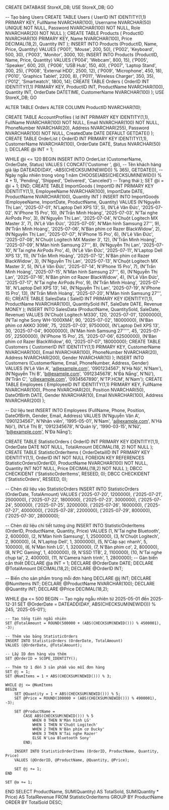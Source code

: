 CREATE DATABASE StoreX_DB;
USE StoreX_DB;
GO

-- Tạo bảng Users
CREATE TABLE Users (
    UserID INT IDENTITY(1,1) PRIMARY KEY,
    FullName NVARCHAR(100),
    Username NVARCHAR(50) UNIQUE NOT NULL,
    Password NVARCHAR(100) NOT NULL,
    Role NVARCHAR(20) NOT NULL
);
CREATE TABLE Products (
    ProductID NVARCHAR(10) PRIMARY KEY,
    Name NVARCHAR(100),
    Price DECIMAL(18,2),
    Quantity INT
);
INSERT INTO Products (ProductID, Name, Price, Quantity) VALUES
('P001', 'Mouse', 200, 50),
('P002', 'Keyboard', 500, 30),
('P003', 'Monitor', 3000, 10);
INSERT INTO Products (ProductID, Name, Price, Quantity) VALUES
('P004', 'Webcam', 800, 15),
('P005', 'Speaker', 600, 20),
('P006', 'USB Hub', 150, 40),
('P007', 'Laptop Stand', 300, 25),
('P008', 'External HDD', 2500, 12),
('P009', 'Microphone', 450, 18),
('P010', 'Graphics Tablet', 2200, 8),
('P011', 'Wireless Charger', 350, 35),
('P012', 'Smartwatch', 1800, 14);
CREATE TABLE Orders (
    OrderID INT IDENTITY(1,1) PRIMARY KEY,
    ProductID INT,
    ProductName NVARCHAR(100),
    Quantity INT,
    OrderDate DATETIME,
    CustomerName NVARCHAR(100)
);
USE StoreX_DB;
GO

ALTER TABLE Orders
ALTER COLUMN ProductID NVARCHAR(10);

CREATE TABLE AccountProfiles (
    Id INT PRIMARY KEY IDENTITY(1,1),
    FullName NVARCHAR(100) NOT NULL,
    Email NVARCHAR(100) NOT NULL,
    PhoneNumber NVARCHAR(20),
    Address NVARCHAR(255),
    Password NVARCHAR(100) NOT NULL,
    CreatedDate DATE DEFAULT GETDATE()
);
CREATE TABLE OrderList (
    OrderID INT PRIMARY KEY IDENTITY(1,1),
    CustomerName NVARCHAR(100),
    OrderDate DATE,
    Status NVARCHAR(50)
);
DECLARE @i INT = 1;

WHILE @i <= 120
BEGIN
    INSERT INTO OrderList (CustomerName, OrderDate, Status)
    VALUES (
        CONCAT('Customer ', @i), -- Tên khách hàng giả lập
        DATEADD(DAY, -ABS(CHECKSUM(NEWID()) % 365), GETDATE()), -- Ngày ngẫu nhiên trong vòng 1 năm
        CHOOSE(ABS(CHECKSUM(NEWID()) % 4 + 1), 'Pending', 'Shipped', 'Delivered', 'Canceled') -- Trạng thái
    );
    SET @i = @i + 1;
END;
	CREATE TABLE ImportGoods (
		ImportID INT PRIMARY KEY IDENTITY(1,1),
		EmployeeName NVARCHAR(100),
		ImportDate DATE,
		ProductName NVARCHAR(100),
		Quantity INT
	)
	INSERT INTO ImportGoods (EmployeeName, ImportDate, ProductName, Quantity)
VALUES 
(N'Nguyễn Thị Lan', '2025-07-01', N'Laptop Dell XPS 13', 5),
(N'Lê Văn Đức', '2025-07-02', N'iPhone 15 Pro', 10),
(N'Trần Minh Hoàng', '2025-07-03', N'Tai nghe AirPods Pro', 3),
(N'Nguyễn Thị Lan', '2025-07-04', N'Chuột Logitech MX Master 3', 7),
(N'Lê Văn Đức', '2025-07-05', N'Màn hình Samsung 27''', 9),
(N'Trần Minh Hoàng', '2025-07-06', N'Bàn phím cơ Razer BlackWidow', 2),
(N'Nguyễn Thị Lan', '2025-07-07', N'iPhone 15 Pro', 6),
(N'Lê Văn Đức', '2025-07-08', N'Chuột Logitech MX Master 3', 12),
(N'Trần Minh Hoàng', '2025-07-09', N'Màn hình Samsung 27''', 8),
(N'Nguyễn Thị Lan', '2025-07-10', N'Tai nghe AirPods Pro', 4),
(N'Lê Văn Đức', '2025-07-11', N'Laptop Dell XPS 13', 11),
(N'Trần Minh Hoàng', '2025-07-12', N'Bàn phím cơ Razer BlackWidow', 3),
(N'Nguyễn Thị Lan', '2025-07-13', N'Chuột Logitech MX Master 3', 5),
(N'Lê Văn Đức', '2025-07-14', N'iPhone 15 Pro', 7),
(N'Trần Minh Hoàng', '2025-07-15', N'Màn hình Samsung 27''', 6),
(N'Nguyễn Thị Lan', '2025-07-16', N'Bàn phím cơ Razer BlackWidow', 4),
(N'Lê Văn Đức', '2025-07-17', N'Tai nghe AirPods Pro', 9),
(N'Trần Minh Hoàng', '2025-07-18', N'Laptop Dell XPS 13', 14),
(N'Nguyễn Thị Lan', '2025-07-19', N'iPhone 15 Pro', 13),
(N'Trần Minh Hoàng', '2025-07-20', N'Màn hình Samsung 27''', 6);
CREATE TABLE SalesData (
    SaleID INT PRIMARY KEY IDENTITY(1,1),
    ProductName NVARCHAR(100),
    QuantitySold INT,
    SaleDate DATE,
    Revenue MONEY
);
INSERT INTO SalesData (ProductName, QuantitySold, SaleDate, Revenue)
VALUES 
(N'Chuột Logitech M330', 120, '2025-07-01', 12000000),
(N'Tai nghe Sony WH-1000XM4', 90, '2025-07-02', 18000000),
(N'Bàn phím cơ AKKO 3098', 75, '2025-07-03', 9750000),
(N'Laptop Dell XPS 13', 30, '2025-07-04', 90000000),
(N'Màn hình Samsung 27''''', 45, '2025-07-05', 22500000),
(N'iPhone 15 Pro', 25, '2025-07-06', 62500000),
(N'Bàn phím cơ Razer BlackWidow', 60, '2025-07-07', 18000000);
CREATE TABLE Customers (
    CustomerID INT IDENTITY(1,1) PRIMARY KEY,
    CustomerName NVARCHAR(100),
    Email NVARCHAR(100),
    PhoneNumber NVARCHAR(20),
    Address NVARCHAR(200),
    Gender NVARCHAR(10)
);
INSERT INTO Customers (CustomerName, Email, PhoneNumber, Address, Gender)
VALUES 
(N'Lê Văn A', 'a@example.com', '0901234567', N'Hà Nội', N'Nam'),
(N'Nguyễn Thị B', 'b@example.com', '0912345678', N'Đà Nẵng', N'Nữ'),
(N'Trần C', 'c@example.com', '0934567890', N'TP.HCM', N'Nam');
CREATE TABLE Employees (
    EmployeeID INT IDENTITY(1,1) PRIMARY KEY,
    FullName NVARCHAR(100),
    Phone NVARCHAR(20),
    Position NVARCHAR(50),
    DateOfBirth DATE,
    Gender NVARCHAR(10),
    Email NVARCHAR(100),
    Address NVARCHAR(200)
);

-- Dữ liệu test
INSERT INTO Employees (FullName, Phone, Position, DateOfBirth, Gender, Email, Address)
VALUES 
(N'Nguyễn Văn A', '0901234567', N'Nhân viên', '1995-05-01', N'Nam', 'a@example.com', N'Hà Nội'),
(N'Lê Thị B', '0912345678', N'Quản lý', '1990-03-15', N'Nữ', 'b@example.com', N'Đà Nẵng');



CREATE TABLE StatisticOrders (
    OrderID INT PRIMARY KEY IDENTITY(1,1),
    OrderDate DATE NOT NULL,
    TotalAmount DECIMAL(18, 2) NOT NULL
);
CREATE TABLE StatisticOrderItems (
    OrderDetailID INT PRIMARY KEY IDENTITY(1,1),
    OrderID INT NOT NULL FOREIGN KEY REFERENCES StatisticOrders(OrderID),
    ProductName NVARCHAR(100) NOT NULL,
    Quantity INT NOT NULL,
    Price DECIMAL(18,2) NOT NULL
);
DBCC CHECKIDENT ('StatisticOrderItems', RESEED, 0);
DBCC CHECKIDENT ('StatisticOrders', RESEED, 0);


-- Chèn dữ liệu vào StatisticOrders
INSERT INTO StatisticOrders (OrderDate, TotalAmount) VALUES
('2025-07-20', 1200000),
('2025-07-21', 2500000),
('2025-07-22', 1800000),
('2025-07-23', 3000000),
('2025-07-24', 500000),
('2025-07-25', 3200000),
('2025-07-26', 1600000),
('2025-07-27', 4000000),
('2025-07-28', 2200000),
('2025-07-29', 800000),
('2025-07-30', 2800000);

-- Chèn dữ liệu chi tiết tương ứng
INSERT INTO StatisticOrderItems (OrderID, ProductName, Quantity, Price) VALUES
(1, N'Tai nghe Bluetooth', 2, 600000),
(2, N'Màn hình Samsung', 1, 2500000),
(3, N'Chuột Logitech', 2, 900000),
(4, N'Laptop Dell', 1, 3000000),
(5, N'Cáp sạc nhanh', 5, 100000),
(6, N'Màn hình LG', 1, 3200000),
(7, N'Bàn phím cơ', 2, 800000),
(8, N'PC Gaming', 1, 4000000),
(9, N'SSD 1TB', 2, 1100000),
(10, N'Tai nghe chụp tai', 2, 400000),
(11, N'Camera hành trình', 1, 2800000);
-- Gán biến cần thiết
DECLARE @a INT = 1;
DECLARE @OrderDate DATE;
DECLARE @TotalAmount DECIMAL(18,2);
DECLARE @OrderID INT;

-- Biến cho sản phẩm trong mỗi đơn hàng
DECLARE @j INT;
DECLARE @NumItems INT;
DECLARE @ProductName NVARCHAR(100);
DECLARE @Quantity INT;
DECLARE @Price DECIMAL(18,2);

WHILE @a <= 500
BEGIN
    -- Tạo ngày ngẫu nhiên từ 2025-05-01 đến 2025-12-31
    SET @OrderDate = DATEADD(DAY, ABS(CHECKSUM(NEWID())) % 245, '2025-05-01');

    -- Tạo tổng tiền ngẫu nhiên
    SET @TotalAmount = ROUND(500000 + (ABS(CHECKSUM(NEWID())) % 4500001), -3);

    -- Thêm vào bảng StatisticOrders
    INSERT INTO StatisticOrders (OrderDate, TotalAmount)
    VALUES (@OrderDate, @TotalAmount);

    -- Lấy ID đơn hàng vừa thêm
    SET @OrderID = SCOPE_IDENTITY();

    -- Thêm từ 1 đến 3 sản phẩm vào mỗi đơn hàng
    SET @j = 1;
    SET @NumItems = 1 + ABS(CHECKSUM(NEWID())) % 3;

    WHILE @j <= @NumItems
    BEGIN
        SET @Quantity = 1 + ABS(CHECKSUM(NEWID())) % 5;
        SET @Price = ROUND(100000 + (ABS(CHECKSUM(NEWID())) % 4900001), -3);

        SET @ProductName = 
            CASE ABS(CHECKSUM(NEWID())) % 5
                WHEN 0 THEN N'Màn hình LG'
                WHEN 1 THEN N'Chuột Logitech'
                WHEN 2 THEN N'Bàn phím cơ Ducky'
                WHEN 3 THEN N'Tai nghe Razer'
                ELSE N'Loa Bluetooth Sony'
            END;

        INSERT INTO StatisticOrderItems (OrderID, ProductName, Quantity, Price)
        VALUES (@OrderID, @ProductName, @Quantity, @Price);

        SET @j += 1;
    END

    SET @a += 1;
END
SELECT 
    ProductName,
    SUM(Quantity) AS TotalSold,
    SUM(Quantity * Price) AS TotalRevenue
FROM 
    StatisticOrderItems
GROUP BY 
    ProductName
ORDER BY 
    TotalSold DESC;

